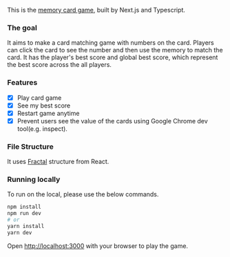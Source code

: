 This is the [memory card game](https://memory-card-game.iceberg1109.vercel.app/), built by Next.js and Typescript.

### The goal

It aims to make a card matching game with numbers on the card. Players can click the card to see the number and then use the memory to match the card.
It has the player's best score and global best score, which represent the best score across the all players.

### Features

- [x] Play card game
- [x] See my best score
- [x] Restart game anytime
- [x] Prevent users see the value of the cards using Google Chrome dev tool(e.g. inspect).

### File Structure

It uses [Fractal](https://hackernoon.com/fractal-a-react-app-structure-for-infinite-scale-4dab943092af) structure from React.

### Running locally

To run on the local, please use the below commands.

```bash
npm install
npm run dev
# or
yarn install
yarn dev
```

Open [http://localhost:3000](http://localhost:3000) with your browser to play the game.
